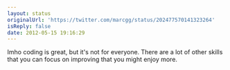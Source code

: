 ```yaml
---
layout: status
originalUrl: 'https://twitter.com/marcgg/status/202477570141323264'
isReply: false
date: 2012-05-15 19:16:29
---
```


Imho coding is great, but it's not for everyone. There are a lot of other skills that you can focus on improving that you might enjoy more.
